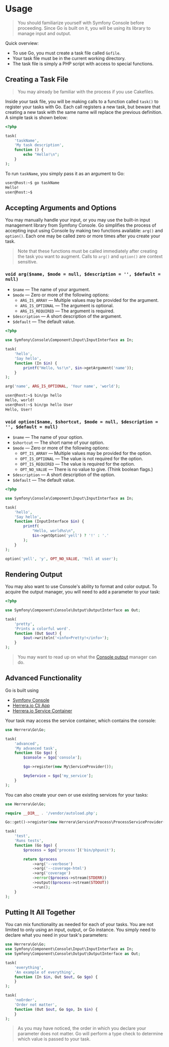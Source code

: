 Usage
=====

> You should familiarize yourself with Symfony Console before proceeding. Since
> Go is built on it, you will be using its library to manage input and output.

Quick overview:

- To use Go, you must create a task file called `Gofile`.
- Your task file must be in the current working directory.
- The task file is simply a PHP script with access to special functions.

Creating a Task File
--------------------

> You may already be familiar with the process if you use Cakefiles.

Inside your task file, you will be making calls to a function called `task()`
to register your tasks with Go. Each call registers a new task, but beware that
creating a new task with the same name will replace the previous definition. A
simple task is shown below:

```php
<?php

task(
    'taskName',
    'My task description',
    function () {
        echo "Hello!\n";
    }
);
```

To run `taskName`, you simply pass it as an argument to Go:

```sh
user@host:~$ go taskName
Hello!
user@host:~$
```

Accepting Arguments and Options
-------------------------------

You may manually handle your input, or you may use the built-in input management
library from Symfony Console. Go simplifies the process of accepting input using
Console by making two functions available: `arg()` and `option()`. Each one may
be called zero or more times after you create your task.

> Note that these functions must be called immediately after creating the
> task you want to augment. Calls to `arg()` and `option()` are context
> sensitive.


### `void arg($name, $mode = null, $description = '', $default = null)`

- `$name` &mdash; The name of your argument.
- `$mode` &mdash; Zero or more of the following options:
    - `ARG_IS_ARRAY` &mdash; Multiple values may be provided for the argument.
    - `ARG_IS_OPTIONAL` &mdash; The argument is optional.
    - `ARG_IS_REQUIRED` &mdash; The argument is required.
- `$description` &mdash; A short description of the argument.
- `$default` &mdash; The default value.

```php
<?php

use Symfony\Console\Component\Input\InputInterface as In;

task(
    'hello',
    'Say hello',
    function (In $in) {
        printf("Hello, %s!\n", $in->getArgument('name'));
    }
);

arg('name', ARG_IS_OPTIONAL, 'Your name', 'world');
```

```sh
user@host:~$ bin/go hello
Hello, world!
user@host:~$ bin/go hello User
Hello, User!
```

### `void option($name, $shortcut, $mode = null, $description = '', $default = null)`

- `$name` &mdash; The name of your option.
- `$shortcut` &mdash; The short name of your option.
- `$mode` &mdash; Zero or more of the following options:
    - `OPT_IS_ARRAY` &mdash; Multiple values may be provided for the option.
    - `OPT_IS_OPTIONAL` &mdash; The value is not required for the option.
    - `OPT_IS_REQUIRED` &mdash; The value is required for the option.
    - `OPT_NO_VALUE` &mdash; There is no value to give. (Think boolean flags.)
- `$description` &mdash; A short description of the option.
- `$default` &mdash; The default value.

```php
<?php

use Symfony\Console\Component\Input\InputInterface as In;

task(
    'hello',
    'Say hello',
    function (InputInterface $in) {
        printf(
            "Hello, world%s\n",
            $in->getOption('yell') ? '!' : '.'
        );
    }
);

option('yell', 'y', OPT_NO_VALUE, 'Yell at user');
```

Rendering Output
----------------

You may also want to use Console's ability to format and color output. To
acquire the output manager, you will need to add a parameter to your task:

```php
<?php

use Symfony\Component\Console\Output\OutputInterface as Out;

task(
    'pretty',
    'Prints a colorful word'.
    function (Out $out) {
        $out->writeln('<info>Pretty!</info>');
    }
);
```

> You may want to read up on what the [Console output][] manager can do.

Advanced Functionality
----------------------

Go is built using

- [Symfony Console][]
- [Herrera.io Cli App][]
- [Herrera.io Service Container][]

Your task may access the service container, which contains the console:

```php
use Herrera\Go\Go;

task(
    'advanced',
    'My advanced task',
    function (Go $go) {
        $console = $go['console'];

        $go->register(new My\ServiceProvider());

        $myService = $go['my_service'];
    }
);
```

You can also create your own or use existing services for your tasks:

```php
use Herrera\Go\Go;

require __DIR__ . '/vendor/autoload.php';

Go::get()->register(new Herrera\Service\Process\ProcessServiceProvider());

task(
    'test',
    'Runs tests',
    function (Go $go) {
        $process = $go['process']('bin/phpunit');

        return $process
            ->arg('--verbose')
            ->arg('--coverage-html')
            ->arg('coverage')
            ->error($process->stream(STDERR))
            ->output($process->stream(STDOUT))
            ->run();
    }
);

```

Putting It All Together
-----------------------

You can mix functionality as needed for each of your tasks. You are not limited
to only using an input, output, or Go instance. You simply need to declare what
you need in your task's parameters:

```php
use Herrera\Go\Go;
use Symfony\Component\Console\Input\InputInterface as In;
use Symfony\Component\Console\Output\OutputInterface as Out;

task(
    'everything',
    'An example of everything',
    function (In $in, Out $out, Go $go) {
    }
);

task(
    'noOrder',
    'Order not matter',
    function (Out $out, Go $go, In $in) {
    }
);
```

> As you may have noticed, the order in which you declare your parameter does
> not matter. Go will perform a type check to determine which value is passed
> to your task.

[Console output]: http://symfony.com/doc/current/components/console/introduction.html#coloring-the-output
[Symfony Console]: http://symfony.com/doc/current/components/console/introduction.html
[Herrera.io Cli App]: https://github.com/herrera-io/php-cli-app
[Herrera.io Service Container]: https://github.com/herrera-io/php-service-container
